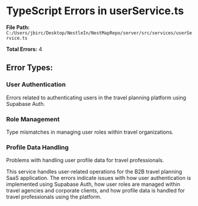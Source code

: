 # TypeScript Errors in userService.ts

**File Path:** `C:/Users/jbirc/Desktop/NestleIn/NestMapRepo/server/src/services/userService.ts`

**Total Errors:** 4

## Error Types:

### User Authentication
Errors related to authenticating users in the travel planning platform using Supabase Auth.

### Role Management
Type mismatches in managing user roles within travel organizations.

### Profile Data Handling
Problems with handling user profile data for travel professionals.

This service handles user-related operations for the B2B travel planning SaaS application. The errors indicate issues with how user authentication is implemented using Supabase Auth, how user roles are managed within travel agencies and corporate clients, and how profile data is handled for travel professionals using the platform.
